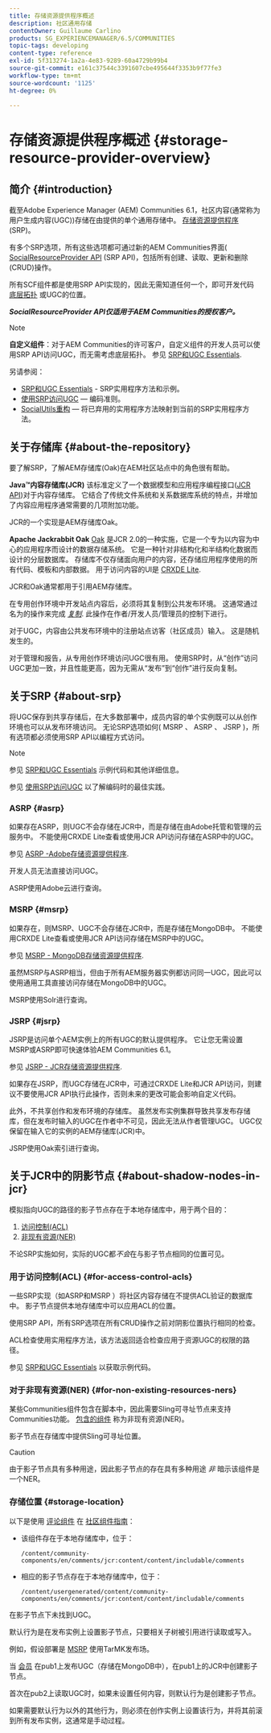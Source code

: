 ```yaml
---
title: 存储资源提供程序概述
description: 社区通用存储
contentOwner: Guillaume Carlino
products: SG_EXPERIENCEMANAGER/6.5/COMMUNITIES
topic-tags: developing
content-type: reference
exl-id: 5f313274-1a2a-4e83-9289-60a4729b99b4
source-git-commit: e161c37544c3391607cbe495644f3353b9f77fe3
workflow-type: tm+mt
source-wordcount: '1125'
ht-degree: 0%

---
```


# 存储资源提供程序概述 {#storage-resource-provider-overview}

## 简介 {#introduction}

截至Adobe Experience Manager (AEM) Communities 6.1，社区内容(通常称为用户生成内容(UGC))存储在由提供的单个通用存储中。 [存储资源提供程序](working-with-srp.md) (SRP)。

有多个SRP选项，所有这些选项都可通过新的AEM Communities界面( [SocialResourceProvider API](srp-and-ugc.md) (SRP API)，包括所有创建、读取、更新和删除(CRUD)操作。

所有SCF组件都是使用SRP API实现的，因此无需知道任何一个，即可开发代码 [底层拓扑](topologies.md) 或UGC的位置。

***SocialResourceProvider API仅适用于AEM Communities的授权客户。***

>[!NOTE]
>
>**自定义组件**：对于AEM Communities的许可客户，自定义组件的开发人员可以使用SRP API访问UGC，而无需考虑底层拓扑。 参见 [SRP和UGC Essentials](srp-and-ugc.md).

另请参阅：

* [SRP和UGC Essentials](srp-and-ugc.md) - SRP实用程序方法和示例。
* [使用SRP访问UGC](accessing-ugc-with-srp.md)  — 编码准则。
* [SocialUtils重构](socialutils.md)  — 将已弃用的实用程序方法映射到当前的SRP实用程序方法。

## 关于存储库 {#about-the-repository}

要了解SRP，了解AEM存储库(Oak)在AEM社区站点中的角色很有帮助。

**Java™内容存储库(JCR)**
该标准定义了一个数据模型和应用程序编程接口([JCR API](https://jackrabbit.apache.org/jcr/jcr-api.html))对于内容存储库。 它结合了传统文件系统和关系数据库系统的特点，并增加了内容应用程序通常需要的几项附加功能。

JCR的一个实现是AEM存储库Oak。

**Apache Jackrabbit Oak**
[Oak](../../help/sites-deploying/platform.md) 是JCR 2.0的一种实施，它是一个专为以内容为中心的应用程序而设计的数据存储系统。 它是一种针对非结构化和半结构化数据而设计的分层数据库。 存储库不仅存储面向用户的内容，还存储应用程序使用的所有代码、模板和内部数据。 用于访问内容的UI是 [CRXDE Lite](../../help/sites-developing/developing-with-crxde-lite.md).

JCR和Oak通常都用于引用AEM存储库。

在专用创作环境中开发站点内容后，必须将其复制到公共发布环境。 这通常通过名为的操作来完成 *[复制](deploy-communities.md#replication-agents-on-author)*. 此操作在作者/开发人员/管理员的控制下进行。

对于UGC，内容由公共发布环境中的注册站点访客（社区成员）输入。 这是随机发生的。

对于管理和报告，从专用创作环境访问UGC很有用。 使用SRP时，从“创作”访问UGC更加一致，并且性能更高，因为无需从“发布”到“创作”进行反向复制。

## 关于SRP {#about-srp}

将UGC保存到共享存储后，在大多数部署中，成员内容的单个实例既可以从创作环境也可以从发布环境访问。 无论SRP选项如何( MSRP 、 ASRP 、 JSRP )，所有选项都必须使用SRP API以编程方式访问。

>[!NOTE]
>
>参见 [SRP和UGC Essentials](srp-and-ugc.md) 示例代码和其他详细信息。
>
>参见 [使用SRP访问UGC](accessing-ugc-with-srp.md) 以了解编码时的最佳实践。

### ASRP {#asrp}

如果存在ASRP，则UGC不会存储在JCR中，而是存储在由Adobe托管和管理的云服务中。 不能使用CRXDE Lite查看或使用JCR API访问存储在ASRP中的UGC。

参见 [ASRP -Adobe存储资源提供程序](asrp.md).

开发人员无法直接访问UGC。

ASRP使用Adobe云进行查询。

### MSRP {#msrp}

如果存在，则MSRP、UGC不会存储在JCR中，而是存储在MongoDB中。 不能使用CRXDE Lite查看或使用JCR API访问存储在MSRP中的UGC。

参见 [MSRP - MongoDB存储资源提供程序](msrp.md).

虽然MSRP与ASRP相当，但由于所有AEM服务器实例都访问同一UGC，因此可以使用通用工具直接访问存储在MongoDB中的UGC。

MSRP使用Solr进行查询。

### JSRP {#jsrp}

JSRP是访问单个AEM实例上的所有UGC的默认提供程序。 它让您无需设置MSRP或ASRP即可快速体验AEM Communities 6.1。

参见 [JSRP - JCR存储资源提供程序](jsrp.md).

如果存在JSRP，而UGC存储在JCR中，可通过CRXDE Lite和JCR API访问，则建议不要使用JCR API执行此操作，否则未来的更改可能会影响自定义代码。

此外，不共享创作和发布环境的存储库。 虽然发布实例集群导致共享发布存储库，但在发布时输入的UGC在作者中不可见，因此无法从作者管理UGC。 UGC仅保留在输入它的实例的AEM存储库(JCR)中。

JSRP使用Oak索引进行查询。

## 关于JCR中的阴影节点 {#about-shadow-nodes-in-jcr}

模拟指向UGC的路径的影子节点存在于本地存储库中，用于两个目的：

1. [访问控制(ACL)](#for-access-control-acls)
1. [非现有资源(NER)](#for-non-existing-resources-ners)

不论SRP实施如何，实际的UGC都*不会*在与影子节点相同的位置可见。

### 用于访问控制(ACL) {#for-access-control-acls}

一些SRP实现（如ASRP和MSRP ）将社区内容存储在不提供ACL验证的数据库中。 影子节点提供本地存储库中可以应用ACL的位置。

使用SRP API，所有SRP选项在所有CRUD操作之前对阴影位置执行相同的检查。

ACL检查使用实用程序方法，该方法返回适合检查应用于资源UGC的权限的路径。

参见 [SRP和UGC Essentials](srp-and-ugc.md) 以获取示例代码。

### 对于非现有资源(NER) {#for-non-existing-resources-ners}

某些Communities组件包含在脚本中，因此需要Sling可寻址节点来支持Communities功能。 [包含的组件](scf.md#add-or-include-a-communities-component) 称为非现有资源(NER)。

影子节点在存储库中提供Sling可寻址位置。

>[!CAUTION]
>
>由于影子节点具有多种用途，因此影子节点的存在具有多种用途 *非* 暗示该组件是一个NER。

### 存储位置 {#storage-location}

以下是使用 [评论组件](http://localhost:4502/content/community-components/en/comments.html) 在 [社区组件指南](components-guide.md)：

* 该组件存在于本地存储库中，位于：

  `/content/community-components/en/comments/jcr:content/content/includable/comments`

* 相应的影子节点存在于本地存储库中，位于：

  `/content/usergenerated/content/community-components/en/comments/jcr:content/content/includable/comments`

在影子节点下未找到UGC。

默认行为是在发布实例上设置影子节点，只要相关子树被引用进行读取或写入。

例如，假设部署是 [MSRP](msrp.md) 使用TarMK发布场。

当 [会员](users.md) 在pub1上发布UGC（存储在MongoDB中），在pub1上的JCR中创建影子节点。

首次在pub2上读取UGC时，如果未设置任何内容，则默认行为是创建影子节点。

如果需要默认行为以外的其他行为，则必须在创作实例上设置该行为，并将其前滚到所有发布实例，这通常是手动过程。
